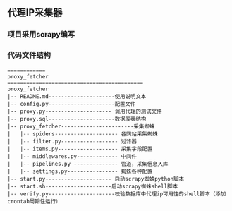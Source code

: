 ## 代理IP采集器

### 项目采用scrapy编写

### 代码文件结构
    ============
    proxy_fetcher
    ===========================================
    proxy_fetcher
    |-- README.md---------------------使用说明文本
    |-- config.py---------------------配置文件
    |-- proxy.py--------------------- 调用代理的测试文件
    |-- proxy.sql---------------------数据库表结构
    |-- proxy_fetcher-----------------------采集蜘蛛
    |   |-- spiders-------------------- 各网站采集蜘蛛
    |   |-- filter.py------------------ 过滤器
    |   |-- items.py------------------- 采集字段配置
    |   |-- middlewares.py------------- 中间件
    |   |-- pipelines.py -------------- 管道，采集信息入库
    |   |-- settings.py---------------- 蜘蛛各种配置
    |-- start.py--------------------- 启动scrapy蜘蛛python脚本
    |-- start.sh---------------------启动scrapy蜘蛛shell脚本
    |-- verify.py---------------------校验数据库中代理ip可用性的shell脚本（添加crontab周期性运行）
    
